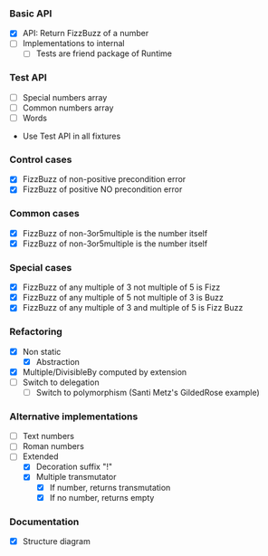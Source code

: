 ### Basic API
- [X] API: Return FizzBuzz of a number
- [ ] Implementations to internal
  - [ ] Tests are friend package of Runtime

### Test API
- [ ] Special numbers array
- [ ] Common numbers array
- [ ] Words

- Use Test API in all fixtures 

### Control cases
- [x] FizzBuzz of non-positive precondition error
- [x] FizzBuzz of positive NO precondition error

### Common cases 
- [x] FizzBuzz of non-3or5multiple is the number itself
- [x] FizzBuzz of non-3or5multiple is the number itself

### Special cases
- [x] FizzBuzz of any multiple of 3 not multiple of 5 is Fizz
- [x] FizzBuzz of any multiple of 5 not multiple of 3 is Buzz
- [x] FizzBuzz of any multiple of 3 and multiple of 5 is Fizz Buzz

### Refactoring
- [x] Non static
  - [x] Abstraction

- [x] Multiple/DivisibleBy computed by extension
- [ ] Switch to delegation 
  - [ ] Switch to polymorphism (Santi Metz's GildedRose example)

### Alternative implementations
- [ ] Text numbers
- [ ] Roman numbers
- [ ] Extended
  - [x] Decoration suffix "!"
  - [x] Multiple transmutator
    - [x] If number, returns transmutation
    - [x] If no number, returns empty 
    
### Documentation
- [x] Structure diagram 
